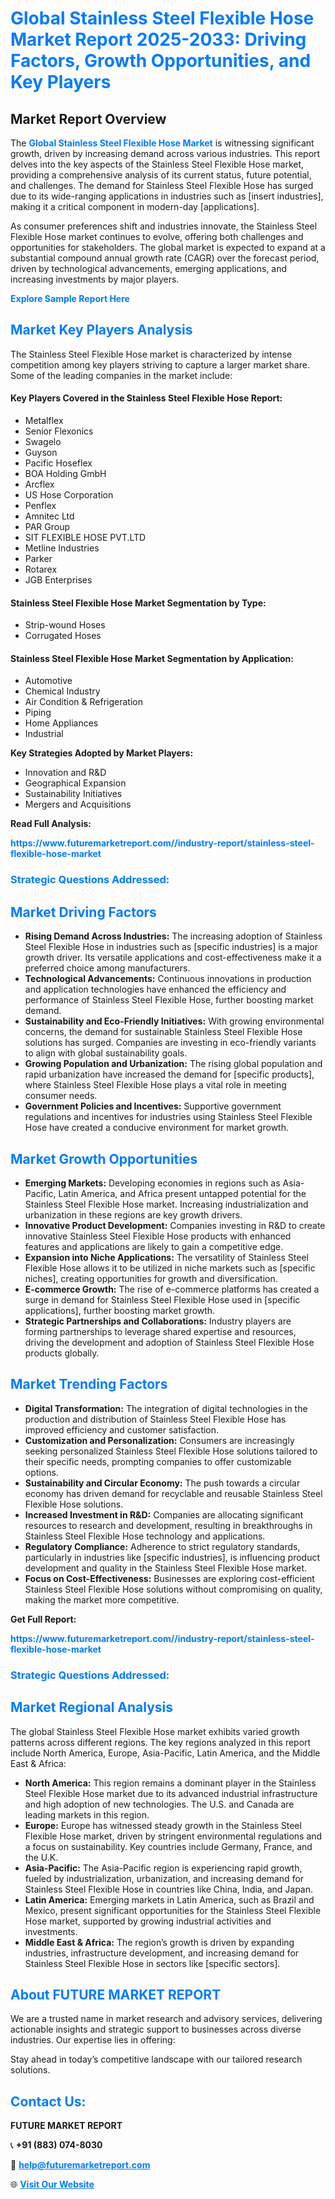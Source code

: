 <h1 style="color: #007BFF;">Global Stainless Steel Flexible Hose Market Report 2025-2033: Driving Factors, Growth Opportunities, and Key Players</h1>

<section id="overview">
<h2>Market Report Overview</h2>
<p>The <a href="https://www.futuremarketreport.com//industry-report/stainless-steel-flexible-hose-market" style="color: #007BFF; text-decoration: none;"><strong>Global Stainless Steel Flexible Hose Market</strong></a> is witnessing significant growth, driven by increasing demand across various industries. This report delves into the key aspects of the Stainless Steel Flexible Hose market, providing a comprehensive analysis of its current status, future potential, and challenges. The demand for Stainless Steel Flexible Hose has surged due to its wide-ranging applications in industries such as [insert industries], making it a critical component in modern-day [applications].</p>
<p>As consumer preferences shift and industries innovate, the Stainless Steel Flexible Hose market continues to evolve, offering both challenges and opportunities for stakeholders. The global market is expected to expand at a substantial compound annual growth rate (CAGR) over the forecast period, driven by technological advancements, emerging applications, and increasing investments by major players.</p>
</section>

<section id="overview">
<p><a href="https://www.futuremarketreport.com//request-sample/reportId=59453" style="color: #007BFF; text-decoration: none;"><strong>Explore Sample Report Here</strong></a></p>
</section>

<section id="key-players">
<h2 style="color: #007BFF;">Market Key Players Analysis</h2>
<p>The Stainless Steel Flexible Hose market is characterized by intense competition among key players striving to capture a larger market share. Some of the leading companies in the market include:</p>
<h4>Key Players Covered in the Stainless Steel Flexible Hose Report:</h4>
<ul><li>Metalflex</li><li>Senior Flexonics</li><li>Swagelo</li><li>Guyson</li><li>Pacific Hoseflex</li><li>BOA Holding GmbH</li><li>Arcflex</li><li>US Hose Corporation</li><li>Penflex</li><li>Amnitec Ltd</li><li>PAR Group</li><li>SIT FLEXIBLE HOSE PVT.LTD</li><li>Metline Industries</li><li>Parker</li><li>Rotarex</li><li>JGB Enterprises</li></ul>
<h4>Stainless Steel Flexible Hose Market Segmentation by Type:</h4>
<ul><li>Strip-wound Hoses</li><li>Corrugated Hoses</li></ul>

<h4>Stainless Steel Flexible Hose Market Segmentation by Application:</h4>
<ul><li>Automotive</li><li>Chemical Industry</li><li>Air Condition &amp; Refrigeration</li><li>Piping</li><li>Home Appliances</li><li>Industrial</li></ul>
<p><strong>Key Strategies Adopted by Market Players:</strong></p>
<ul>
<li>Innovation and R&D</li>
<li>Geographical Expansion</li>
<li>Sustainability Initiatives</li>
<li>Mergers and Acquisitions</li>
</ul>
</section>

<section>
<p><strong>Read Full Analysis: </strong></p><a href="https://www.futuremarketreport.com//industry-report/stainless-steel-flexible-hose-market" style="color: #007BFF; text-decoration: none;"><strong>https://www.futuremarketreport.com//industry-report/stainless-steel-flexible-hose-market</strong></a>
<h3 style="color: #007BFF;">Strategic Questions Addressed:</h3>
</section>

<section id="driving-factors">
<h2 style="color: #007BFF;">Market Driving Factors</h2>
<ul>
<li><strong>Rising Demand Across Industries:</strong> The increasing adoption of Stainless Steel Flexible Hose in industries such as [specific industries] is a major growth driver. Its versatile applications and cost-effectiveness make it a preferred choice among manufacturers.</li>
<li><strong>Technological Advancements:</strong> Continuous innovations in production and application technologies have enhanced the efficiency and performance of Stainless Steel Flexible Hose, further boosting market demand.</li>
<li><strong>Sustainability and Eco-Friendly Initiatives:</strong> With growing environmental concerns, the demand for sustainable Stainless Steel Flexible Hose solutions has surged. Companies are investing in eco-friendly variants to align with global sustainability goals.</li>
<li><strong>Growing Population and Urbanization:</strong> The rising global population and rapid urbanization have increased the demand for [specific products], where Stainless Steel Flexible Hose plays a vital role in meeting consumer needs.</li>
<li><strong>Government Policies and Incentives:</strong> Supportive government regulations and incentives for industries using Stainless Steel Flexible Hose have created a conducive environment for market growth.</li>
</ul>
</section>

<section id="growth-opportunities">
<h2 style="color: #007BFF;">Market Growth Opportunities</h2>
<ul>
<li><strong>Emerging Markets:</strong> Developing economies in regions such as Asia-Pacific, Latin America, and Africa present untapped potential for the Stainless Steel Flexible Hose market. Increasing industrialization and urbanization in these regions are key growth drivers.</li>
<li><strong>Innovative Product Development:</strong> Companies investing in R&D to create innovative Stainless Steel Flexible Hose products with enhanced features and applications are likely to gain a competitive edge.</li>
<li><strong>Expansion into Niche Applications:</strong> The versatility of Stainless Steel Flexible Hose allows it to be utilized in niche markets such as [specific niches], creating opportunities for growth and diversification.</li>
<li><strong>E-commerce Growth:</strong> The rise of e-commerce platforms has created a surge in demand for Stainless Steel Flexible Hose used in [specific applications], further boosting market growth.</li>
<li><strong>Strategic Partnerships and Collaborations:</strong> Industry players are forming partnerships to leverage shared expertise and resources, driving the development and adoption of Stainless Steel Flexible Hose products globally.</li>
</ul>
</section>

<section id="trending-factors">
<h2 style="color: #007BFF;">Market Trending Factors</h2>
<ul>
<li><strong>Digital Transformation:</strong> The integration of digital technologies in the production and distribution of Stainless Steel Flexible Hose has improved efficiency and customer satisfaction.</li>
<li><strong>Customization and Personalization:</strong> Consumers are increasingly seeking personalized Stainless Steel Flexible Hose solutions tailored to their specific needs, prompting companies to offer customizable options.</li>
<li><strong>Sustainability and Circular Economy:</strong> The push towards a circular economy has driven demand for recyclable and reusable Stainless Steel Flexible Hose solutions.</li>
<li><strong>Increased Investment in R&D:</strong> Companies are allocating significant resources to research and development, resulting in breakthroughs in Stainless Steel Flexible Hose technology and applications.</li>
<li><strong>Regulatory Compliance:</strong> Adherence to strict regulatory standards, particularly in industries like [specific industries], is influencing product development and quality in the Stainless Steel Flexible Hose market.</li>
<li><strong>Focus on Cost-Effectiveness:</strong> Businesses are exploring cost-efficient Stainless Steel Flexible Hose solutions without compromising on quality, making the market more competitive.</li>
</ul>
</section>

<section>
<p><strong>Get Full Report: </strong></p><a href="https://www.futuremarketreport.com//industry-report/stainless-steel-flexible-hose-market" style="color: #007BFF; text-decoration: none;"><strong>https://www.futuremarketreport.com//industry-report/stainless-steel-flexible-hose-market</strong></a>
<h3 style="color: #007BFF;">Strategic Questions Addressed:</h3>
</section>


<section id="regional-analysis">
<h2 style="color: #007BFF;">Market Regional Analysis</h2>
<p>The global Stainless Steel Flexible Hose market exhibits varied growth patterns across different regions. The key regions analyzed in this report include North America, Europe, Asia-Pacific, Latin America, and the Middle East & Africa:</p>
<ul>
<li><strong>North America:</strong> This region remains a dominant player in the Stainless Steel Flexible Hose market due to its advanced industrial infrastructure and high adoption of new technologies. The U.S. and Canada are leading markets in this region.</li>
<li><strong>Europe:</strong> Europe has witnessed steady growth in the Stainless Steel Flexible Hose market, driven by stringent environmental regulations and a focus on sustainability. Key countries include Germany, France, and the U.K.</li>
<li><strong>Asia-Pacific:</strong> The Asia-Pacific region is experiencing rapid growth, fueled by industrialization, urbanization, and increasing demand for Stainless Steel Flexible Hose in countries like China, India, and Japan.</li>
<li><strong>Latin America:</strong> Emerging markets in Latin America, such as Brazil and Mexico, present significant opportunities for the Stainless Steel Flexible Hose market, supported by growing industrial activities and investments.</li>
<li><strong>Middle East & Africa:</strong> The region’s growth is driven by expanding industries, infrastructure development, and increasing demand for Stainless Steel Flexible Hose in sectors like [specific sectors].</li>
</ul>
</section>

<footer>
<h2 style="color: #007BFF;">About FUTURE MARKET REPORT</h2>
<p>We are a trusted name in market research and advisory services, delivering actionable insights and strategic support to businesses across diverse industries. Our expertise lies in offering:</p>

<p>Stay ahead in today’s competitive landscape with our tailored research solutions.</p>

<h2 style="color: #007BFF;">Contact Us:</h2>
<p><strong>FUTURE MARKET REPORT</strong></p>
<p>📞 <strong>+91 (883) 074-8030</strong></p>
<p>📧 <strong><a href="mailto:help@futuremarketreport.com" style="color: #007BFF;">help@futuremarketreport.com</a></strong></p>
<p>🌐 <strong><a href="https://www.futuremarketreport.com/" style="color: #007BFF;">Visit Our Website</a></strong></p>
</footer>